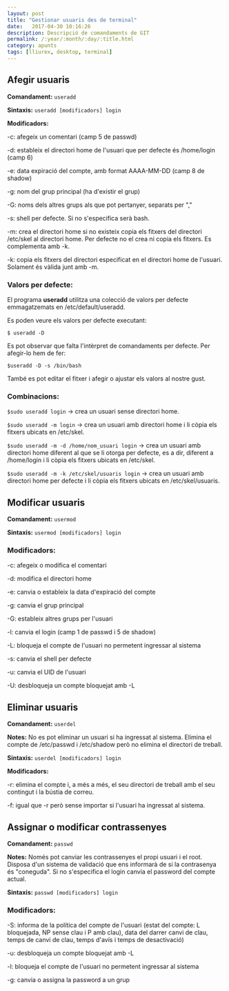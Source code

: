 ```yaml
---
layout: post
title: "Gestionar usuaris des de terminal"
date:   2017-04-30 10:16:26
description: Descripció de comandaments de GIT
permalink: /:year/:month/:day/:title.html
category: apunts
tags: [lliurex, desktop, terminal]
---
```

## Afegir usuaris

**Comandament:** `useradd`

**Sintaxis:** `useradd [modificadors] login`

**Modificadors:**

-c: afegeix un comentari (camp 5 de passwd)

-d: estableix el directori home de l'usuari que per defecte és /home/login (camp 6)

-e: data expiració del compte, amb format AAAA-MM-DD (camp 8 de shadow)

-g: nom del grup principal (ha d'existir el grup)

-G: noms dels altres grups als que pot pertanyer, separats per ","

-s: shell per defecte. Si no s'especifica serà bash.

-m: crea el directori home si no existeix copia els fitxers del directori /etc/skel al directori home. Per defecte no el crea ni copia els fitxers. Es complementa amb -k.

-k: copia els fitxers del directori especificat en el directori home de l'usuari. Solament és vàlida junt amb -m.

### Valors per defecte:

El programa **useradd** utilitza una colecció de valors per defecte emmagatzemats en /etc/default/useradd.

Es poden veure els valors per defecte executant:  

    $ useradd -D

Es pot observar que falta l'intèrpret de comandaments per defecte. Per afegir-lo hem de fer:

    $useradd -D -s /bin/bash

També es pot editar el fitxer i afegir o ajustar els valors al nostre gust.

### Combinacions:

`$sudo useradd login` -> crea un usuari sense directori home.

`$sudo useradd -m login` -> crea un usuari amb directori home i li còpia els fitxers ubicats en /etc/skel.

`$sudo useradd -m -d /home/nom_usuari login` -> crea un usuari amb directori home diferent al que se li otorga per defecte, es a dir, diferent a /home/login i li còpia els fitxers ubicats en /etc/skel.

`$sudo useradd -m -k /etc/skel/usuaris login` -> crea un usuari amb directori home per defecte i li còpia els fitxers ubicats en /etc/skel/usuaris.

## Modificar usuaris

**Comandament:** `usermod`

**Sintaxis:** `usermod [modificadors] login`

### Modificadors:

-c: afegeix o modifica el comentari

-d: modifica el directori home

-e: canvia o estableix la data d'expiració del compte

-g: canvia el grup principal

-G: estableix altres grups per l'usuari

-l: canvia el login (camp 1 de passwd i 5 de shadow)

-L: bloqueja el compte de l'usuari no permetent ingressar al sistema

-s: canvia el shell per defecte

-u: canvia el UID de l'usuari

-U: desbloqueja un compte bloquejat amb -L

## Eliminar usuaris
**Comandament:** `userdel`

**Notes:** No es pot eliminar un usuari si ha ingressat al sistema. Elimina el compte de /etc/passwd i /etc/shadow però no elimina el directori de treball.

**Sintaxis:** `userdel [modificadors] login`

**Modificadors:**

-r: elimina el compte i, a més a més, el seu directori de treball amb el seu contingut i la bústia de correu.

-f: igual que -r però sense importar si l'usuari ha ingressat al sistema.

## Assignar o modificar contrassenyes

**Comandament:** `passwd`

**Notes:** Només pot canviar les contrassenyes el propi usuari i el root. Disposa d'un sistema de validació que ens informarà de si la contrasenya és "coneguda". Si no s'especifica el login canvia el password del compte actual.

**Sintaxis:** `passwd [modificadors] login`

### Modificadors:

-S: informa de la política del compte de l'usuari (estat del compte: L bloquejada, NP sense clau i P amb clau), data del darrer canvi de clau, temps de canvi de clau, temps d'avís i temps de desactivació)

-u: desbloqueja un compte bloquejat amb -L

-l: bloqueja el compte de l'usuari no permetent ingressar al sistema

-g: canvia o assigna la password a un grup
